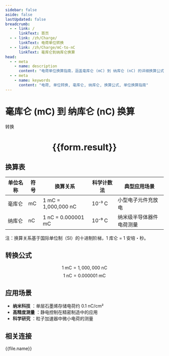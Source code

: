 ```yaml
---
sidebar: false
aside: false
lastUpdated: false
breadcrumb:
  - - link: /
      linkText: 首页
  - - link: /zh/Charge/
      linkText: 电荷单位转换
  - - link: /zh/Charge/mC-to-nC
      linkText: 毫库仑到纳库仑换算
head:
  - - meta
    - name: description
      content: "电荷单位换算指南，涵盖毫库仑 (mC) 到 纳库仑 (nC) 的详细换算公式与说明。"
  - - meta
    - name: keywords
      content: "电荷, 单位转换, 毫库仑, 纳库仑, 换算公式, 单位换算指南"
---
```

# 毫库仑 (mC) 到 纳库仑 (nC) 换算

<script setup>
import { onMounted, reactive, inject ,ref  } from 'vue'
import { NButton,NForm ,NFormItem,NInput,NInputNumber,NSelect,NCard,useMessage ,NGrid ,NGi } from 'naive-ui'
import { defineClientComponent } from 'vitepress'
import { Charge } from '../../files';
const convert = inject('convert')
const options =  [
  { "label": "毫库仑 (mC)", "value": "mC" },
  { "label": "纳库仑 (nC)", "value": "nC" }
];
const formRef = ref(null);
const rules = {
  number:{
    required: true,
    type: 'number',
    trigger: "blur"
  },
  to:{
    required: true,
    trigger: "select"
  },
  from:{
    required: true,
    trigger: "select"
  }
}
const form = reactive({
  number:null,
  to:'',
  from:'',
  result:'',
  title:'电荷单位换算',
})
const convertHandler = (e) => {
   e.preventDefault();
  formRef.value?.validate((errors)=>{
    if (!errors) {
      form.result = `${form.number}${form.from} = ${convert(form.number).from(form.from).to(form.to)}${form.to}`
    }
  })
}
</script>

<n-form size="large" :model="form" ref='formRef' :rules="rules">
  <n-form-item label="数值"  path="number">
    <n-input-number size="large" style="width:100%" :min="0" v-model:value="form.number"   placeholder="请输入要转换的数值" />
  </n-form-item>
  <n-form-item label="从" path="from">
    <n-select  size="large" :options="options" v-model:value="form.from" placeholder="请选择原始单位" />
  </n-form-item>
  <n-form-item label="到" path="to">
    <n-select  size="large" :options="options" v-model:value="form.to" placeholder="请选择转换单位" />
  </n-form-item>
  <n-form-item>
    <n-button type="primary" style="width:100%" @click="convertHandler">转换</n-button>
  </n-form-item>
</n-form>
<n-card  embedded :bordered="false" hoverable>
  <div  style="text-align:center">
    <h1>{{form.result}}</h1>
  </div>
</n-card>


## 换算表
| 单位名称   | 符号 | 换算关系                             | 科学计数法  | 典型应用场景                     |
|------------|------|--------------------------------------|-------------|----------------------------------|
| 毫库仑     | mC   | 1 mC = 1,000,000 nC                  | 10⁻³ C      | 小型电子元件充放电               |
| 纳库仑     | nC   | 1 nC = 0.000001 mC                   | 10⁻⁹ C      | 纳米级半导体器件电荷测量         |

注：换算关系基于国际单位制（SI）的十进制阶梯，1 库仑 = 1 安培・秒。

## 转换公式
$$ 1 \text{ mC} = 1,000,000 \text{ nC} $$
$$ 1 \text{ nC} = 0.000001 \text{ mC} $$

## 应用场景
- **纳米科技** ：单层石墨烯存储电荷约 0.1 nC/cm²
- **高精度测量** ：静电控制在精密制造中的应用
- **科学研究** ：粒子加速器中微小电荷的测量



## 相关连接
<n-grid x-gap="12" :cols="3">
  <n-gi v-for="(file, index) in Charge" :key="index">
    <n-button
      text
      tag="a"
      :href="file.path"
      type="primary"
    >
      {{file.name}}
    </n-button>
  </n-gi>
</n-grid>